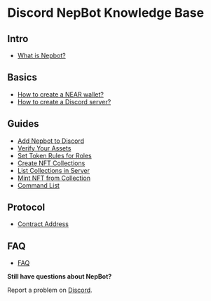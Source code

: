 # Discord NepBot Knowledge Base
 ## Intro
  * [What is Nepbot?](doc/What_is_Nepbot.md)
 ## Basics
  * [How to create a NEAR wallet?](doc/Create_a_NEAR_wallet.md)
  * [How to create a Discord server?](doc/Create_a_Discord_Server.md)
 ## Guides
  * [Add Nepbot to Discord](doc/Add_Nepbot_to_Discord.md)
  * [Verify Your Assets](doc/Verify_your_Assets.md)
  * [Set Token Rules for Roles](doc/Set_Rules_for_Roles.md)
  * [Create NFT Collections](doc/Create_NFT_collections.md)
  * [List Collections in Server](doc/List_Collections_in_Server.md)
  * [Mint NFT from Collection](doc/Mint_NFT_from_Collection.md)
  * [Command List](doc/Command_Glossary.md)
 ## Protocol
  * [Contract Address](doc/Contract_Address.md)
 ## FAQ
  * [FAQ](doc/FAQ.md)

 **Still have questions about NepBot?**

Report a problem on [Discord](https://discord.com/invite/QdQdHm5Tvm).